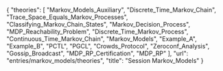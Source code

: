 {
    "theories": [
        "Markov_Models_Auxiliary",
        "Discrete_Time_Markov_Chain",
        "Trace_Space_Equals_Markov_Processes",
        "Classifying_Markov_Chain_States",
        "Markov_Decision_Process",
        "MDP_Reachability_Problem",
        "Discrete_Time_Markov_Process",
        "Continuous_Time_Markov_Chain",
        "Markov_Models",
        "Example_A",
        "Example_B",
        "PCTL",
        "PGCL",
        "Crowds_Protocol",
        "Zeroconf_Analysis",
        "Gossip_Broadcast",
        "MDP_RP_Certification",
        "MDP_RP"
    ],
    "url": "entries/markov_models/theories",
    "title": "Session Markov_Models"
}